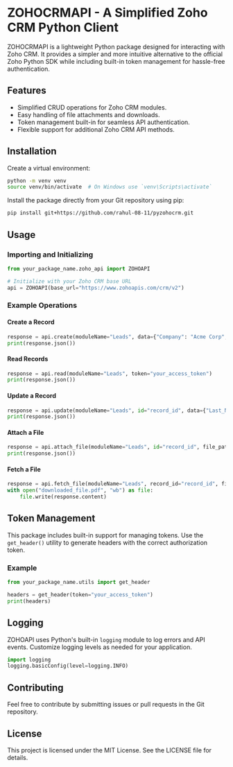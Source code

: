 # ZOHOCRMAPI - A Simplified Zoho CRM Python Client

ZOHOCRMAPI is a lightweight Python package designed for interacting with Zoho CRM. It provides a simpler and more intuitive alternative to the official Zoho Python SDK while including built-in token management for hassle-free authentication.

## Features

- Simplified CRUD operations for Zoho CRM modules.
- Easy handling of file attachments and downloads.
- Token management built-in for seamless API authentication.
- Flexible support for additional Zoho CRM API methods.

## Installation


Create a virtual environment:

```bash
python -m venv venv
source venv/bin/activate  # On Windows use `venv\Scripts\activate`
```

Install the package directly from your Git repository using pip:

```bash
pip install git+https://github.com/rahul-08-11/pyzohocrm.git
```

## Usage

### Importing and Initializing

```python
from your_package_name.zoho_api import ZOHOAPI

# Initialize with your Zoho CRM base URL
api = ZOHOAPI(base_url="https://www.zohoapis.com/crm/v2")
```

### Example Operations

#### Create a Record
```python
response = api.create(moduleName="Leads", data={"Company": "Acme Corp", "Last_Name": "Doe"}, token="your_access_token")
print(response.json())
```

#### Read Records
```python
response = api.read(moduleName="Leads", token="your_access_token")
print(response.json())
```

#### Update a Record
```python
response = api.update(moduleName="Leads", id="record_id", data={"Last_Name": "Smith"}, token="your_access_token")
print(response.json())
```

#### Attach a File
```python
response = api.attach_file(moduleName="Leads", id="record_id", file_path="/path/to/file.pdf", token="your_access_token")
print(response.json())
```

#### Fetch a File
```python
response = api.fetch_file(moduleName="Leads", record_id="record_id", file_id="file_id", token="your_access_token")
with open("downloaded_file.pdf", "wb") as file:
    file.write(response.content)
```

## Token Management

This package includes built-in support for managing tokens. Use the `get_header()` utility to generate headers with the correct authorization token.

### Example

```python
from your_package_name.utils import get_header

headers = get_header(token="your_access_token")
print(headers)
```

## Logging

ZOHOAPI uses Python's built-in `logging` module to log errors and API events. Customize logging levels as needed for your application.

```python
import logging
logging.basicConfig(level=logging.INFO)
```

## Contributing

Feel free to contribute by submitting issues or pull requests in the Git repository.

## License

This project is licensed under the MIT License. See the LICENSE file for details.
